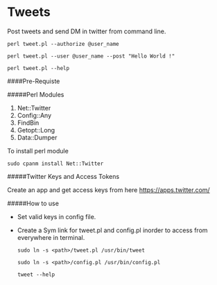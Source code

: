 # Tweets
Post tweets and send DM in twitter from command line.

`perl tweet.pl --authorize @user_name`

`perl tweet.pl --user @user_name --post "Hello World !"`

`perl tweet.pl --help`

####Pre-Requiste 

#####Perl Modules
1. Net::Twitter
1. Config::Any
1. FindBin
1. Getopt::Long
1. Data::Dumper


To install perl module
 
  `sudo cpanm install Net::Twitter`

#####Twitter Keys and Access Tokens

Create an app and get access keys from here https://apps.twitter.com/


#####How to use

* Set valid keys in config file.
* Create a Sym link for tweet.pl and config.pl inorder to access from everywhere in terminal.
 
  `sudo ln -s <path>/tweet.pl /usr/bin/tweet`
   
  `sudo ln -s <path>/config.pl /usr/bin/config.pl`

  `tweet --help`
